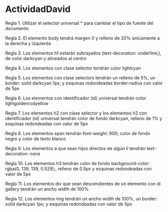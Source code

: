 # ActividadDavid

Regla 1. Utilizar el selector universal * para cambiar el tipo de fuente del documento

Regla 2. El elemento body tendrá margen 0 y relleno de 20% únicamente a la derecha y izquierda

Regla 3. Los elementos h1 estarán subrayados (text-decoration: underline;), de color darkcyan y alineados al centro

Regla 4. Los elementos con clase selector tendrán color lightcyan

Regla 5. Los elementos con clase selectors tendrán un relleno de 5%, un border: solid darkcyan 1px; y esquinas redondeadas border-radius con valor de 5px

Regla 6. Los elementos con identificador (id) universal tendrán color lightgoldenrodyellow

Regla 7. Los elementos h2 con clase selector y los elementos h2 con identificador (id) universal tendrán color de fondo darkcyan, relleno de 1% y esquinas redondeadas con valor de 5px

Regla 8. Los elementos span tendrán font-weight: 900; color de fondo negro y color de texto blanco

Regla 9. Los elementos a que sean hijos directos de algún li tendrán text-decoration: none

Regla 10. Los elementos h3 tendrán color de fondo background-color: rgba(0, 139, 139, 0.529);, relleno de 0.5px y esquinas redondeadas con valor de 5px

Regla 11. Los elementos div que sean descendientes de un elemento con id gallery tendrán un ancho width de 100%

Regla 12. Los elementos img tendrán un ancho width de 100%, un border: solid darkcyan 1px; y esquinas redondeadas con valor de 5px
